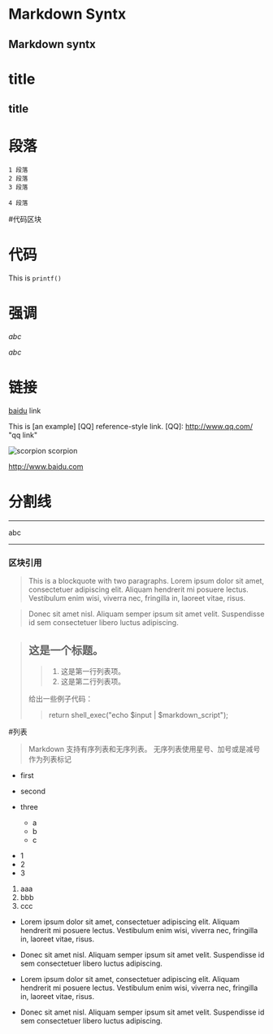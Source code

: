 # Markdown Syntx
## Markdown syntx
title
=====
title
-----
# 段落

    1 段落
    2 段落
    3 段落
    
    4 段落

#代码区块
    <?
    phpinfo
    ?>

# 代码
This is `printf()`

# 强调
*abc*

_abc_

# 链接
[baidu](http://www.baidu.com) link

This is [an example] [QQ] reference-style link.
[QQ]: http://www.qq.com/ "qq link"

![scorpion](http://ec.l.thumbs.canstockphoto.com/canstock1977204.jpg) scorpion

<http://www.baidu.com>

# 分割线
****
abc
____

### 区块引用
> This is a blockquote with two paragraphs. Lorem ipsum dolor sit amet,
consectetuer adipiscing elit. Aliquam hendrerit mi posuere lectus.
Vestibulum enim wisi, viverra nec, fringilla in, laoreet vitae, risus.
 
 > Donec sit amet nisl. Aliquam semper ipsum sit amet velit. Suspendisse
 id sem consectetuer libero luctus adipiscing.

 > ## 这是一个标题。
 > 
 >> 1.   这是第一行列表项。
 >> 2.   这是第二行列表项。
 > 
 > 给出一些例子代码：
 > 
 >>    return shell_exec("echo $input | $markdown_script");

#列表
> Markdown 支持有序列表和无序列表。
> 无序列表使用星号、加号或是减号作为列表标记

* first
* second
* three
  
  + a
  + b
  + c
    
- 1
- 2
- 3

1. aaa
2. bbb
3. ccc

*   Lorem ipsum dolor sit amet, consectetuer adipiscing elit.
Aliquam hendrerit mi posuere lectus. Vestibulum enim wisi,
viverra nec, fringilla in, laoreet vitae, risus.
*   Donec sit amet nisl. Aliquam semper ipsum sit amet velit.
Suspendisse id sem consectetuer libero luctus adipiscing.

*   Lorem ipsum dolor sit amet, consectetuer adipiscing elit.
Aliquam hendrerit mi posuere lectus. Vestibulum enim wisi,
viverra nec, fringilla in, laoreet vitae, risus.

*   Donec sit amet nisl. Aliquam semper ipsum sit amet velit.
Suspendisse id sem consectetuer libero luctus adipiscing.

